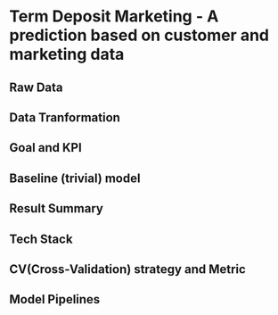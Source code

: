# Term Deposit Marketing - A prediction based on customer and marketing data 

## Raw Data 

## Data Tranformation 

## Goal and KPI 

## Baseline (trivial) model 

## Result Summary 

## Tech Stack 

## CV(Cross-Validation) strategy and Metric

## Model Pipelines 

